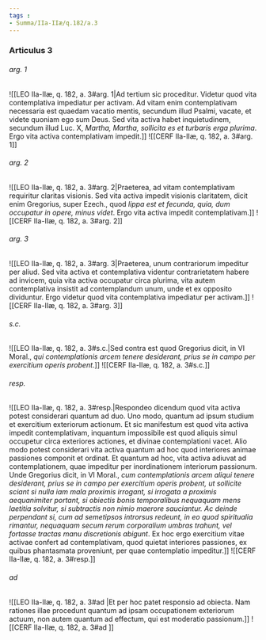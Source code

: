 ```yaml
---
tags : 
- Summa/IIa-IIæ/q.182/a.3
---
```


### Articulus 3

###### arg. 1
![[LEO IIa-IIæ, q. 182, a. 3#arg. 1|Ad tertium sic proceditur. Videtur quod vita contemplativa impediatur per activam. Ad vitam enim contemplativam necessaria est quaedam vacatio mentis, secundum illud Psalmi, vacate, et videte quoniam ego sum Deus. Sed vita activa habet inquietudinem, secundum illud Luc. X, *Martha, Martha, sollicita es et turbaris erga plurima*. Ergo vita activa contemplativam impedit.]]
![[CERF IIa-IIæ, q. 182, a. 3#arg. 1]]

###### arg. 2
![[LEO IIa-IIæ, q. 182, a. 3#arg. 2|Praeterea, ad vitam contemplativam requiritur claritas visionis. Sed vita activa impedit visionis claritatem, dicit enim Gregorius, super Ezech., quod *lippa est et fecunda, quia, dum occupatur in opere, minus videt*. Ergo vita activa impedit contemplativam.]]
![[CERF IIa-IIæ, q. 182, a. 3#arg. 2]]

###### arg. 3
![[LEO IIa-IIæ, q. 182, a. 3#arg. 3|Praeterea, unum contrariorum impeditur per aliud. Sed vita activa et contemplativa videntur contrarietatem habere ad invicem, quia vita activa occupatur circa plurima, vita autem contemplativa insistit ad contemplandum unum, unde et ex opposito dividuntur. Ergo videtur quod vita contemplativa impediatur per activam.]]
![[CERF IIa-IIæ, q. 182, a. 3#arg. 3]]

###### s.c.
![[LEO IIa-IIæ, q. 182, a. 3#s.c.|Sed contra est quod Gregorius dicit, in VI Moral., *qui contemplationis arcem tenere desiderant, prius se in campo per exercitium operis probent*.]]
![[CERF IIa-IIæ, q. 182, a. 3#s.c.]]

###### resp.
![[LEO IIa-IIæ, q. 182, a. 3#resp.|Respondeo dicendum quod vita activa potest considerari quantum ad duo. Uno modo, quantum ad ipsum studium et exercitium exteriorum actionum. Et sic manifestum est quod vita activa impedit contemplativam, inquantum impossibile est quod aliquis simul occupetur circa exteriores actiones, et divinae contemplationi vacet. Alio modo potest considerari vita activa quantum ad hoc quod interiores animae passiones componit et ordinat. Et quantum ad hoc, vita activa adiuvat ad contemplationem, quae impeditur per inordinationem interiorum passionum. Unde Gregorius dicit, in VI Moral., *cum contemplationis arcem aliqui tenere desiderant, prius se in campo per exercitium operis probent, ut sollicite sciant si nulla iam mala proximis irrogant, si irrogata a proximis aequanimiter portant, si obiectis bonis temporalibus nequaquam mens laetitia solvitur, si subtractis non nimio maerore sauciantur. Ac deinde perpendant si, cum ad semetipsos introrsus redeunt, in eo quod spiritualia rimantur, nequaquam secum rerum corporalium umbras trahunt, vel fortasse tractas manu discretionis abigunt*. Ex hoc ergo exercitium vitae activae confert ad contemplativam, quod quietat interiores passiones, ex quibus phantasmata proveniunt, per quae contemplatio impeditur.]]
![[CERF IIa-IIæ, q. 182, a. 3#resp.]]

###### ad 
![[LEO IIa-IIæ, q. 182, a. 3#ad |Et per hoc patet responsio ad obiecta. Nam rationes illae procedunt quantum ad ipsam occupationem exteriorum actuum, non autem quantum ad effectum, qui est moderatio passionum.]]
![[CERF IIa-IIæ, q. 182, a. 3#ad ]]

